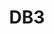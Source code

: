---
layout: music
category: noise
title: DB3
short: db3
order: 2
aif: "/music/AAGreene_DB3.aif"
mp3: "/music/AAGreene_DB3.mp3"
ogg: "/music/AAGreene_DB3.ogg"
---